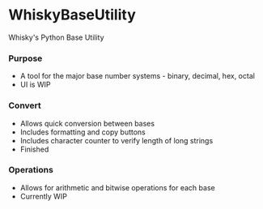 # WhiskyBaseUtility
Whisky's Python Base Utility

### Purpose
* A tool for the major base number systems - binary, decimal, hex, octal
* UI is WIP

### Convert
* Allows quick conversion between bases
* Includes formatting and copy buttons
* Includes character counter to verify length of long strings
* Finished

### Operations
* Allows for arithmetic and bitwise operations for each base
* Currently WIP
